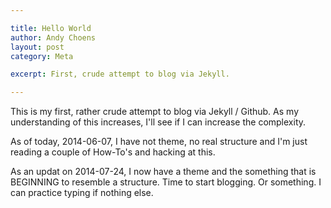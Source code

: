 ```yaml
---

title: Hello World
author: Andy Choens
layout: post
category: Meta

excerpt: First, crude attempt to blog via Jekyll.

---
```


This is my first, rather crude attempt to blog via Jekyll / Github. As
my understanding of this increases, I'll see if I can increase the
complexity.

As of today, 2014-06-07, I have not theme, no real structure and I'm
just reading a couple of How-To's and hacking at this.

As an updat on 2014-07-24, I now have a theme and the something that
is BEGINNING to resemble a structure. Time to start blogging. Or
something. I can practice typing if nothing else.
